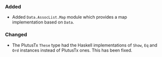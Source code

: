 ### Added

- Added `Data.AssocList.Map` module which provides a map implementation based on `Data`.

### Changed

- The PlutusTx `These` type had the Haskell implementations of `Show`, `Eq` and `Ord` instances instead of PlutusTx ones. This has been fixed.
